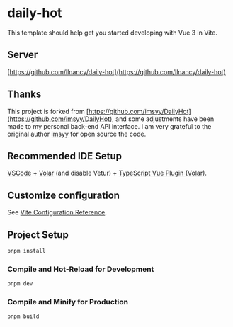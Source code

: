 # daily-hot

This template should help get you started developing with Vue 3 in Vite.

## Server

[https://github.com/llnancy/daily-hot](https://github.com/llnancy/daily-hot)

## Thanks

This project is forked from [https://github.com/imsyy/DailyHot](https://github.com/imsyy/DailyHot), and some adjustments have been made to my personal back-end API interface. I am very grateful to the original author [imsyy](https://github.com/imsyy) for open source the code.

## Recommended IDE Setup

[VSCode](https://code.visualstudio.com/) + [Volar](https://marketplace.visualstudio.com/items?itemName=Vue.volar) (and disable Vetur) + [TypeScript Vue Plugin (Volar)](https://marketplace.visualstudio.com/items?itemName=Vue.vscode-typescript-vue-plugin).

## Customize configuration

See [Vite Configuration Reference](https://vitejs.dev/config/).

## Project Setup

```sh
pnpm install
```

### Compile and Hot-Reload for Development

```sh
pnpm dev
```

### Compile and Minify for Production

```sh
pnpm build
```
